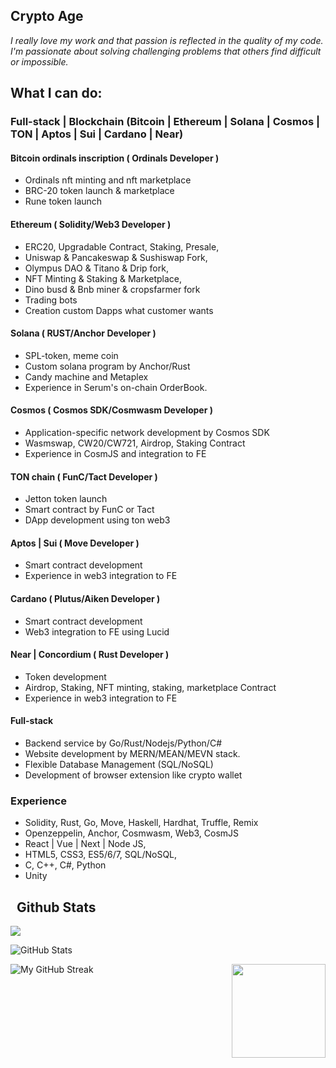 <h2 font-weight="bold">Crypto Age</h2>

*I really love my work and that passion is reflected in the quality of my code.
I'm passionate about solving challenging problems that others find difficult or impossible.*

## What I can do:

### Full-stack | Blockchain (Bitcoin | Ethereum | Solana | Cosmos | TON | Aptos | Sui | Cardano | Near) 

  #### Bitcoin ordinals inscription ( Ordinals Developer )
  * Ordinals nft minting and nft marketplace
  * BRC-20 token launch & marketplace
  * Rune token launch
  
  #### Ethereum ( Solidity/Web3 Developer )
  * ERC20, Upgradable Contract, Staking, Presale,
  * Uniswap & Pancakeswap & Sushiswap Fork,
  * Olympus DAO & Titano & Drip fork,
  * NFT Minting & Staking & Marketplace,
  * Dino busd & Bnb miner & cropsfarmer fork
  * Trading bots
  * Creation custom Dapps what customer wants

  #### Solana ( RUST/Anchor Developer )
  * SPL-token, meme coin
  * Custom solana program by Anchor/Rust
  * Candy machine and Metaplex
  * Experience in Serum's on-chain OrderBook.  
  
  #### Cosmos ( Cosmos SDK/Cosmwasm Developer )
  * Application-specific network development by Cosmos SDK
  * Wasmswap, CW20/CW721, Airdrop, Staking Contract
  * Experience in CosmJS and integration to FE

  #### TON chain ( FunC/Tact Developer )
  * Jetton token launch
  * Smart contract by FunC or Tact
  * DApp development using ton web3

  #### Aptos | Sui ( Move Developer )
  * Smart contract development
  * Experience in web3 integration to FE

  #### Cardano ( Plutus/Aiken Developer )
  * Smart contract development
  * Web3 integration to FE using Lucid
    
  #### Near | Concordium ( Rust Developer )
  * Token development
  * Airdrop, Staking, NFT minting, staking, marketplace Contract
  * Experience in web3 integration to FE
  
  #### Full-stack
  * Backend service by Go/Rust/Nodejs/Python/C#
  * Website development by MERN/MEAN/MEVN stack.
  * Flexible Database Management (SQL/NoSQL)
  * Development of browser extension like crypto wallet
  

### Experience 
  * Solidity, Rust, Go, Move, Haskell, Hardhat, Truffle, Remix
  * Openzeppelin, Anchor, Cosmwasm, Web3, CosmJS
  * React | Vue | Next | Node JS,
  * HTML5, CSS3, ES5/6/7, SQL/NoSQL,
  * C, C++, C#, Python
  * Unity
####

<h2> &nbsp; Github Stats </h2>

![](https://komarev.com/ghpvc/?username=levdev2017&color=dc143c)

 <span align="left">
  
  ![GitHub Stats](https://github-readme-stats.vercel.app/api?username=levdev2017&count_private=true&show_icons=true&hide_border=true&bg_color=3D3D3D&title_color=00E6FE&icon_color=00E6FE&text_color=FFFFFF)
 </span>

<span align="right"> 
  
 <img align="right" height="150px" src="https://github-readme-stats.vercel.app/api/top-langs?username=levdev2017&layout=compact&theme=monokai&count_private=true&exclude_repo=CryptoKG94.github.io&hide=php&show_icons=true&hide_border=true&bg_color=3D3D3D&title_color=00E6FE&icon_color=00E6FE&text_color=FFFFFF" /> 
</span>

 <span align="left">
  
![My GitHub Streak](https://github-readme-streak-stats.herokuapp.com/?user=levdev2017&count_private=true&hide_border=true&theme=black-ice&background=3D3D3D&stroke=00E6FE)
 </span>
